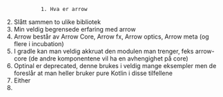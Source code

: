 				1. Hva er arrow
2. Slått sammen to ulike bibliotek
3. Min veldig begrensede erfaring med arrow
4. Arrow består av Arrow Core, Arrow fx, Arrow optics, Arrow meta (og flere i incubation)
5. I gradle kan man veldig akkruat den modulen man trenger, feks arrow-core (de andre komponentene vil ha en avhengighet på core)
6. Optinal er deprecated, denne brukes i veldig mange eksempler men de foreslår at man heller bruker pure Kotlin i disse tilfellene
7. Either
8. 